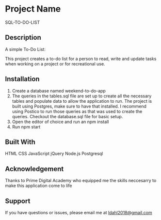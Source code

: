 # Project Name

SQL-TO-DO-LIST

## Description

A simple To-Do List:

This project creates a to-do list for a person to read, write and update tasks when working on a project or for recreational use.

## Installation

1. Create a database named weekend-to-do-app
2. The queries in the tables.sql file are set up to create all the necessary tables and populate data to allow the application to run. The project is built using Postgres, make sure to have that installed. I recommend using Postico to run those queries as that was used to create the queries. Checkout the database.sql file for basic setup.
3. Open the editor of choice and run an npm install
4. Run npm start


## Built With

HTML
CSS
JavaScript
jQuery
Node.js
Postgresql

## Acknowledgement

Thanks to Prime Digital Academy who equipped me the skills neccesarry to make this application come to life

## Support

If you have questions or issues, please email me at ldahl2018@gmail.com



